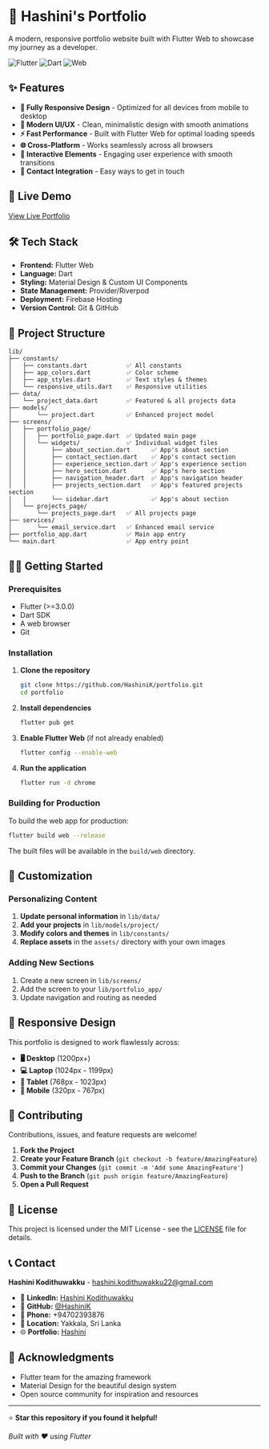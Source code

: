 # 🌟 Hashini's Portfolio

A modern, responsive portfolio website built with Flutter Web to showcase my journey as a developer.

![Flutter](https://img.shields.io/badge/Flutter-02569B?style=for-the-badge&logo=flutter&logoColor=white)
![Dart](https://img.shields.io/badge/Dart-0175C2?style=for-the-badge&logo=dart&logoColor=white)
![Web](https://img.shields.io/badge/Web-4285F4?style=for-the-badge&logo=google-chrome&logoColor=white)

## ✨ Features

- **📱 Fully Responsive Design** - Optimized for all devices from mobile to desktop
- **🎨 Modern UI/UX** - Clean, minimalistic design with smooth animations  
- **⚡ Fast Performance** - Built with Flutter Web for optimal loading speeds
- **🌐 Cross-Platform** - Works seamlessly across all browsers
- **🎯 Interactive Elements** - Engaging user experience with smooth transitions
- **📧 Contact Integration** - Easy ways to get in touch

## 🚀 Live Demo

[View Live Portfolio](https://your-portfolio-url.com) <!-- Replace with your actual URL -->

## 🛠️ Tech Stack

- **Frontend:** Flutter Web
- **Language:** Dart
- **Styling:** Material Design & Custom UI Components
- **State Management:** Provider/Riverpod <!-- Update based on what you're using -->
- **Deployment:** Firebase Hosting <!-- Update based on your hosting -->
- **Version Control:** Git & GitHub

## 📂 Project Structure

```
lib/
├── constants/
│   ├── constants.dart           ✅ All constants
│   ├── app_colors.dart          ✅ Color scheme
│   ├── app_styles.dart          ✅ Text styles & themes
│   └── responsive_utils.dart    ✅ Responsive utilities
├── data/
│   └── project_data.dart        ✅ Featured & all projects data
├── models/
│       └── project.dart         ✅ Enhanced project model
├── screens/
│   ├── portfolio_page/
│   │   ├── portfolio_page.dart  ✅ Updated main page
│   │   └── widgets/             ✅ Individual widget files
│   │       ├── about_section.dart      ✅ App's about section
│   │       ├── contact_section.dart    ✅ App's contact section
│   │       ├── experience_section.dart ✅ App's experience section
│   │       ├── hero_section.dart       ✅ App's hero section
│   │       ├── navigation_header.dart  ✅ App's navigation header
│   │       ├── projects_section.dart   ✅ App's featured projects section
│   │       └── sidebar.dart            ✅ App's about section
│   └── projects_page/
│       └── projects_page.dart   ✅ All projects page
├── services/
│       └── email_service.dart   ✅ Enhanced email service
├── portfolio_app.dart           ✅ Main app entry
└── main.dart                    ✅ App entry point
```

## 🏃‍♂️ Getting Started

### Prerequisites

- Flutter (>=3.0.0)
- Dart SDK
- A web browser
- Git

### Installation

1. **Clone the repository**
   ```bash
   git clone https://github.com/HashiniK/portfolio.git
   cd portfolio
   ```

2. **Install dependencies**
   ```bash
   flutter pub get
   ```

3. **Enable Flutter Web** (if not already enabled)
   ```bash
   flutter config --enable-web
   ```

4. **Run the application**
   ```bash
   flutter run -d chrome
   ```

### Building for Production

To build the web app for production:

```bash
flutter build web --release
```

The built files will be available in the `build/web` directory.

## 🎨 Customization

### Personalizing Content

1. **Update personal information** in `lib/data/`
2. **Add your projects** in `lib/models/project/`  
3. **Modify colors and themes** in `lib/constants/`
4. **Replace assets** in the `assets/` directory with your own images

### Adding New Sections

1. Create a new screen in `lib/screens/`
2. Add the screen to your `lib/portfolio_app/`
3. Update navigation and routing as needed

## 📱 Responsive Design

This portfolio is designed to work flawlessly across:

- **🖥️ Desktop** (1200px+)
- **💻 Laptop** (1024px - 1199px) 
- **📱 Tablet** (768px - 1023px)
- **📱 Mobile** (320px - 767px)

## 🤝 Contributing

Contributions, issues, and feature requests are welcome!

1. **Fork the Project**
2. **Create your Feature Branch** (`git checkout -b feature/AmazingFeature`)
3. **Commit your Changes** (`git commit -m 'Add some AmazingFeature'`)
4. **Push to the Branch** (`git push origin feature/AmazingFeature`)
5. **Open a Pull Request**

## 📄 License

This project is licensed under the MIT License - see the [LICENSE](LICENSE) file for details.

## 📞 Contact

**Hashini Kodithuwakku** - [hashini.kodithuwakku22@gmail.com](mailto:hashini.kodithuwakku22@gmail.com)

- 💼 **LinkedIn:** [Hashini Kodithuwakku](https://www.linkedin.com/in/hashini-kodithuwakku-4254a51a6/)
- 🐙 **GitHub:** [@HashiniK](https://github.com/HashiniK)
- 📱 **Phone:** +94702393876
- 📍 **Location:** Yakkala, Sri Lanka
- 🌐 **Portfolio:** [Hashini](https://your-portfolio-url.com)

## 🙏 Acknowledgments

- Flutter team for the amazing framework
- Material Design for the beautiful design system
- Open source community for inspiration and resources

---

⭐ **Star this repository if you found it helpful!**

*Built with ❤️ using Flutter*
